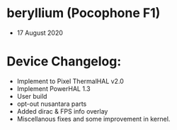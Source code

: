 # beryllium  (Pocophone F1)
- 17 August 2020

# Device Changelog:
- Implement to Pixel ThermalHAL v2.0
- Implement PowerHAL 1.3
- User build
- opt-out nusantara parts
- Added dirac & FPS info overlay
- Miscellanous fixes and some improvement in kernel.
